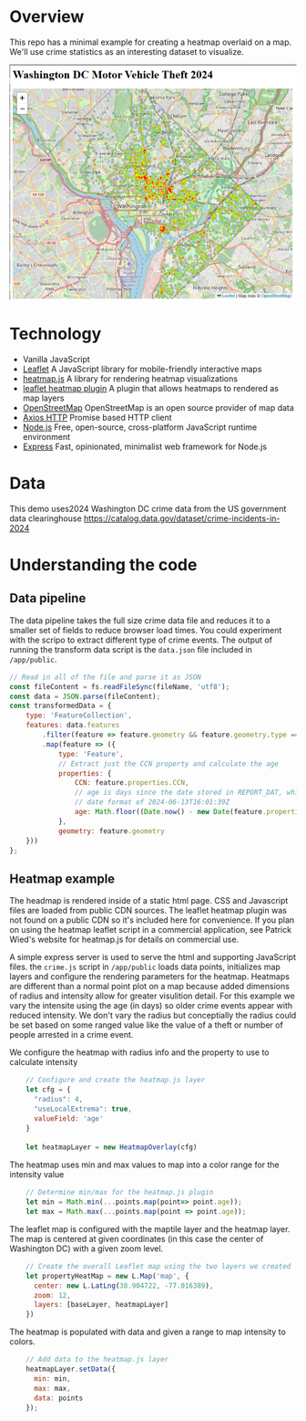 # Overview

This repo has a minimal example for creating a heatmap overlaid on a map. We'll use crime statistics as an interesting dataset to visualize.

![Heatmap example](/images/heatmap.png?raw=true "Heatmap example")

# Technology

 - Vanilla JavaScript
 - [Leaflet](https://leafletjs.com/) A JavaScript library for mobile-friendly interactive maps
 - [heatmap.js](https://www.npmjs.com/package/heatmapjs) A library for rendering heatmap visualizations
 - [leaflet heatmap plugin](https://github.com/pa7/heatmap.js/tree/develop/plugins/leaflet-heatmap) A plugin that allows heatmaps to rendered as map layers
 - [OpenStreetMap](https://www.openstreetmap.org/) OpenStreetMap is an open source provider of map data
 - [Axios HTTP](https://axios-http.com/docs/intro) Promise based HTTP client
 - [Node.js](https://nodejs.org/en) Free, open-source, cross-platform JavaScript runtime environment
 - [Express](https://expressjs.com/) Fast, opinionated, minimalist web framework for Node.js

# Data

This demo uses2024 Washington DC crime data from the US government data clearinghouse https://catalog.data.gov/dataset/crime-incidents-in-2024

# Understanding the code

## Data pipeline

The data pipeline takes the full size crime data file and reduces it to a smaller set of fields to reduce browser load times. You could experiment with the scripo to extract different type of crime events. The output of running the transform data script is the `data.json` file included in `/app/public`.

```javascript
// Read in all of the file and parse it as JSON
const fileContent = fs.readFileSync(fileName, 'utf8');
const data = JSON.parse(fileContent);
const transformedData = {
    type: 'FeatureCollection',
    features: data.features
        .filter(feature => feature.geometry && feature.geometry.type === 'Point' && feature.properties.OFFENSE === "MOTOR VEHICLE THEFT")
        .map(feature => ({
            type: 'Feature',
            // Extract just the CCN property and calculate the age
            properties: { 
                CCN: feature.properties.CCN,
                // age is days since the date stored in REPORT_DAT, which has a
                // date format of 2024-06-13T16:01:39Z
                age: Math.floor((Date.now() - new Date(feature.properties.REPORT_DAT)) / (1000 * 60 * 60 * 24))
            },
            geometry: feature.geometry
    }))
};
```

## Heatmap example

The headmap is rendered inside of a static html page. CSS and Javascript files are loaded from public CDN sources. The leaflet heatmap plugin was not found on a public CDN so it's included here for convenience. If you plan on using the heatmap leaflet script in a commercial application, see Patrick Wied's website for heatmap.js for details on commercial use.

A simple express server is used to serve the html and supporting JavaScript files. the `crime.js` script in `/app/public` loads data points, initializes map layers and configure the rendering parameters for the heatmap. Heatmaps are different than a normal point plot on a map because added dimensions of radius and intensity allow for greater visulition detail. For this example we vary the intensite using the age (in days) so older crime events appear with reduced intensity. We don't vary the radius but conceptially the radius could be set based on some ranged value like the value of a theft or number of people arrested in a crime event.

We configure the heatmap with radius info and the property to use to calculate intensity
```javascript
    // Configure and create the heatmap.js layer
    let cfg = {
      "radius": 4,
      "useLocalExtrema": true,
      valueField: 'age'
    }

    let heatmapLayer = new HeatmapOverlay(cfg)
```

The heatmap uses min and max values to map into a color range for the intensity value
```javascript
    // Determine min/max for the heatmap.js plugin
    let min = Math.min(...points.map(point=> point.age));
    let max = Math.max(...points.map(point => point.age));
```

The leaflet map is configured with the maptile layer and the heatmap layer. The map is centered at given coordinates (in this case the center of Washington DC) with a given zoom level.

```javascript
    // Create the overall Leaflet map using the two layers we created
    let propertyHeatMap = new L.Map('map', {
      center: new L.LatLng(38.904722, -77.016389),
      zoom: 12,
      layers: [baseLayer, heatmapLayer]
    })
```

The heatmap is populated with data and given a range to map intensity to colors.

```javascript
    // Add data to the heatmap.js layer
    heatmapLayer.setData({
      min: min,
      max: max,
      data: points
    });
```